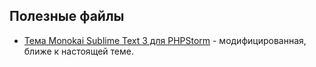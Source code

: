 ## Полезные файлы

- [Тема Monokai Sublime Text 3 для PHPStorm](https://github.com/krasnoffpro/share/blob/master/MonokaiSublimeText3.icls) - модифицированная, ближе к настоящей теме.
